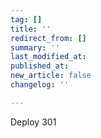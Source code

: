 ```yaml
---
tag: []
title: ''
redirect_from: []
summary: ''
last_modified_at: 
published_at: 
new_article: false
changelog: ''

---
```

Deploy 301